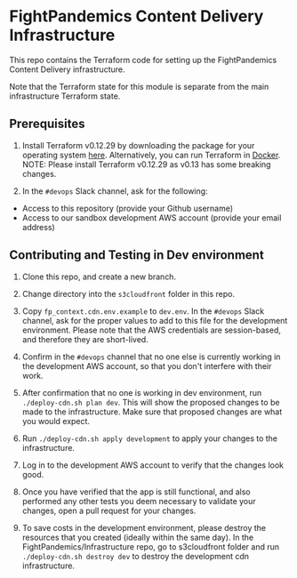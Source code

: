 # FightPandemics Content Delivery Infrastructure

This repo contains the Terraform code for setting up the FightPandemics Content Delivery infrastructure.

Note that the Terraform state for this module is separate from the main infrastructure Terraform state.

## Prerequisites

1. Install Terraform v0.12.29 by downloading the package for your operating system [here](https://www.terraform.io/downloads.html). Alternatively, you can run Terraform in [Docker](https://hub.docker.com/r/hashicorp/terraform). NOTE: Please install Terraform v0.12.29 as v0.13 has some breaking changes.

1. In the `#devops` Slack channel, ask for the following:
- Access to this repository (provide your Github username)
- Access to our sandbox development AWS account (provide your email address)

## Contributing and Testing in Dev environment

1. Clone this repo, and create a new branch.

1. Change directory into the `s3cloudfront` folder in this repo.

1. Copy `fp_context.cdn.env.example` to `dev.env`. In the `#devops` Slack channel, ask for the proper values to add to this file for the development environment. Please note that the AWS credentials are session-based, and therefore they are short-lived. 

1. Confirm in the `#devops` channel that no one else is currently working in the development AWS account, so that you don't interfere with their work.

1. After confirmation that no one is working in dev environment, run `./deploy-cdn.sh plan dev`. This will show the proposed changes to be made to the infrastructure. Make sure that proposed changes are what you would expect.

1. Run `./deploy-cdn.sh apply development` to apply your changes to the infrastructure.

1. Log in to the development AWS account to verify that the changes look good.

1. Once you have verified that the app is still functional, and also performed any other tests you deem necessary to validate your changes, open a pull request for your changes.

1. To save costs in the development environment, please destroy the resources that you created (ideally within the same day). In the FightPandemics/Infrastructure repo, go to s3cloudfront folder and run `./deploy-cdn.sh destroy dev` to destroy the development cdn infrastructure.
